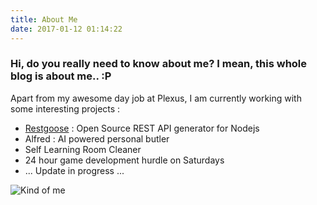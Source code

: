 ```yaml
---
title: About Me
date: 2017-01-12 01:14:22
---
```


### Hi, do you really need to know about me? I mean, this whole blog is about me.. :P

Apart from my awesome day job at Plexus, I am currently working with some interesting projects :

- [Restgoose](https://www.npmjs.com/package/generator-restgoose) : Open Source REST API generator for Nodejs
- Alfred : AI powered personal butler
- Self Learning Room Cleaner
- 24 hour game development hurdle on Saturdays
- ... Update in progress ...


![Kind of me](https://media.giphy.com/media/TsxMkIKHpvFaU/200_s.gif)